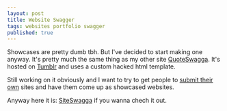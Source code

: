 ```yaml
---
layout: post
title: Website Swagger
tags: websites portfolio swagger
published: true
---
```


Showcases are pretty dumb tbh. But I've decided to start making one anyway. It's pretty much the same thing as my other site [QuoteSwagga](http://quoteswagga.tumblr.com). It's hosted on [Tumblr](http://tumblr.com) and uses a custom hacked html template.

Still working on it obviously and I want to try to get people to [submit their own](http://siteswagga.tumblr.com/submit) sites and have them come up as showcased websites.

Anyway here it is: [SiteSwagga](http://siteswagga.tumblr.com) if you wanna chech it out.
